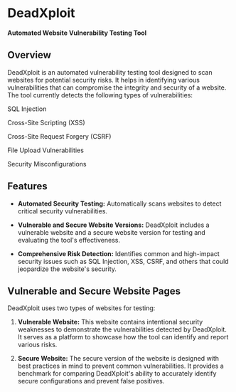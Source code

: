 # DeadXploit
**Automated Website Vulnerability Testing Tool**

## Overview
DeadXploit is an automated vulnerability testing tool designed to scan websites for potential security risks. It helps in identifying various vulnerabilities that can compromise the integrity and security of a website. The tool currently detects the following types of vulnerabilities:

SQL Injection

Cross-Site Scripting (XSS)

Cross-Site Request Forgery (CSRF)

File Upload Vulnerabilities

Security Misconfigurations

## Features
* **Automated Security Testing:** Automatically scans websites to detect critical security vulnerabilities.

* **Vulnerable and Secure Website Versions:** DeadXploit includes a vulnerable website and a secure website version for testing and evaluating the tool's effectiveness.

* **Comprehensive Risk Detection:** Identifies common and high-impact security issues such as SQL Injection, XSS, CSRF, and others that could jeopardize the website's security.

## Vulnerable and Secure Website Pages

DeadXploit uses two types of websites for testing:

1. **Vulnerable Website:**
This website contains intentional security weaknesses to demonstrate the vulnerabilities detected by DeadXploit. It serves as a platform to showcase how the tool can identify and report various risks.

2. **Secure Website:**
The secure version of the website is designed with best practices in mind to prevent common vulnerabilities. It provides a benchmark for comparing DeadXploit's ability to accurately identify secure configurations and prevent false positives.
